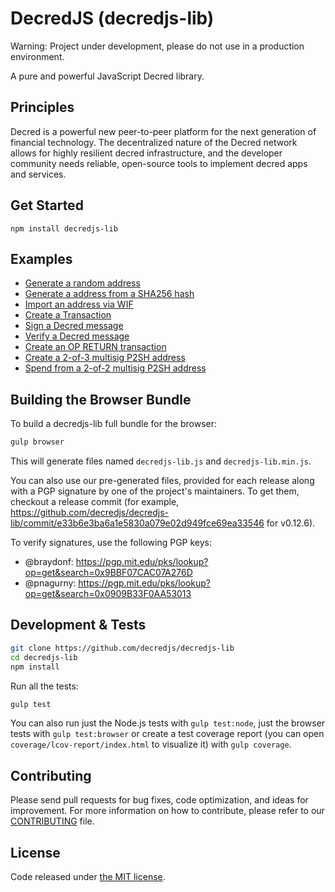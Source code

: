 DecredJS (decredjs-lib)
=======

Warning: Project under development, please do not use in a production environment.

<!--
[![NPM Package](https://img.shields.io/npm/v/bitcore.svg?style=flat-square)](https://www.npmjs.org/package/bitcore)
[![Build Status](https://img.shields.io/travis/bitpay/bitcore.svg?branch=master&style=flat-square)](https://travis-ci.org/bitpay/bitcore)
[![Coverage Status](https://img.shields.io/coveralls/bitpay/bitcore.svg?style=flat-square)](https://coveralls.io/r/bitpay/bitcore)
-->

A pure and powerful JavaScript Decred library.

## Principles

Decred is a powerful new peer-to-peer platform for the next generation of financial technology. The decentralized nature of the Decred network allows for highly resilient decred infrastructure, and the developer community needs reliable, open-source tools to implement decred apps and services.

## Get Started

```
npm install decredjs-lib
```

## Examples

* [Generate a random address](https://github.com/decredjs/decredjs-lib/blob/master-new/docs/examples.md#generate-a-random-address)
* [Generate a address from a SHA256 hash](https://github.com/decredjs/decredjs-lib/blob/master-new/docs/examples.md#generate-a-address-from-a-sha256-hash)
* [Import an address via WIF](https://github.com/decredjs/decredjs-lib/blob/master-new/docs/examples.md#import-an-address-via-wif)
* [Create a Transaction](https://github.com/decredjs/decredjs-lib/blob/master-new/docs/examples.md#create-a-transaction)
* [Sign a Decred message](https://github.com/decredjs/decredjs-lib/blob/master-new/docs/examples.md#sign-a-decred-message)
* [Verify a Decred message](https://github.com/decredjs/decredjs-lib/blob/master-new/docs/examples.md#verify-a-decred-message)
* [Create an OP RETURN transaction](https://github.com/decredjs/decredjs-lib/blob/master-new/docs/examples.md#create-an-op-return-transaction)
* [Create a 2-of-3 multisig P2SH address](https://github.com/decredjs/decredjs-lib/blob/master-new/docs/examples.md#create-a-2-of-3-multisig-p2sh-address)
* [Spend from a 2-of-2 multisig P2SH address](https://github.com/decredjs/decredjs-lib/blob/master-new/docs/examples.md#spend-from-a-2-of-2-multisig-p2sh-address)

## Building the Browser Bundle

To build a decredjs-lib full bundle for the browser:

```sh
gulp browser
```

This will generate files named `decredjs-lib.js` and `decredjs-lib.min.js`.

You can also use our pre-generated files, provided for each release along with a PGP signature by one of the project's maintainers. To get them, checkout a release commit (for example, https://github.com/decredjs/decredjs-lib/commit/e33b6e3ba6a1e5830a079e02d949fce69ea33546 for v0.12.6).

To verify signatures, use the following PGP keys:
- @braydonf: https://pgp.mit.edu/pks/lookup?op=get&search=0x9BBF07CAC07A276D
- @pnagurny: https://pgp.mit.edu/pks/lookup?op=get&search=0x0909B33F0AA53013

## Development & Tests

```sh
git clone https://github.com/decredjs/decredjs-lib
cd decredjs-lib
npm install
```

Run all the tests:

```sh
gulp test
```

You can also run just the Node.js tests with `gulp test:node`, just the browser tests with `gulp test:browser`
or create a test coverage report (you can open `coverage/lcov-report/index.html` to visualize it) with `gulp coverage`.


## Contributing

Please send pull requests for bug fixes, code optimization, and ideas for improvement. For more information on how to contribute, please refer to our [CONTRIBUTING](https://github.com/decredjs/decredjs-lib/blob/master-new/CONTRIBUTING.md) file.


## License

Code released under [the MIT license](https://github.com/decredjs/decredjs-lib/blob/master-new/LICENSE).

